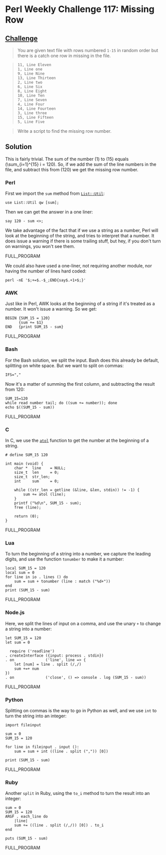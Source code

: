 # Perl Weekly Challenge 117: Missing Row

## [Challenge](https://perlweeklychallenge.org/blog/perl-weekly-challenge-117/#TASK1)

> You are given text file with rows numbered `1-15` in random order but
> there is a catch one row in missing in the file.

>     11, Line Eleven
>     1, Line one
>     9, Line Nine
>     13, Line Thirteen
>     2, Line two
>     6, Line Six
>     8, Line Eight
>     10, Line Ten
>     7, Line Seven
>     4, Line Four
>     14, Line Fourteen
>     3, Line three
>     15, Line Fifteen
>     5, Line Five

> Write a script to find the missing row number.

## Solution

This is fairly trivial. The sum of the number \(1\) to \(15\) equals
\(\sum_{i=1}^{15} i = 120\). So, if we add the sum of the line numbers
in the file, and subtract this from \(120\) we get the missing row number.

### Perl

First we import the `sum` method from [`List::Util`](#):
~~~~
use List::Util qw [sum];
~~~~
Then we can get the answer in a one liner:
~~~~
say 120 - sum <>;
~~~~
We take advantage of the fact that if we use a string as a number,
Perl will look at the beginning of the string, and tries to interpret
that a number. It does issue a warning if there is some trailing stuff,
but hey, if you don't turn on warnings, you won't see them.

FULL_PROGRAM

We could also have used a one-liner, not requiring another module, nor
having the number of lines hard coded:

~~~~
perl -nE '$;+=$.-$_;END{say$.+1+$;}'
~~~~

### AWK

Just like in Perl, AWK looks at the beginning of a string if it's
treated as a number. It won't issue a warning. So we get:
~~~~
BEGIN {SUM_15 = 120}
      {sum += $1}
END   {print SUM_15 - sum}
~~~~

FULL_PROGRAM

### Bash
For the Bash solution, we split the input. Bash does this already be
default, splitting on white space. But we want to split on commas:
~~~~
IFS=","
~~~~
Now it's a matter of summing the first column, and subtracting the
result from 120:
~~~~
SUM_15=120
while read number tail; do ((sum += number)); done
echo $((SUM_15 - sum))
~~~~

FULL_PROGRAM

### C
In C, we use the [`atol`](#) function to get the number at
the beginning of a string. 
~~~~
# define SUM_15 120

int main (void) {
    char *  line    = NULL;
    size_t  len     = 0;
    size_t  str_len;
    int     sum     = 0;

    while ((str_len = getline (&line, &len, stdin)) != -1) {
        sum += atol (line);
    }
    printf ("%d\n", SUM_15 - sum);
    free (line);

    return (0);
}
~~~~

FULL_PROGRAM

### Lua

To turn the beginning of a string into a number, we capture the
leading digits, and use the function `tonumber` to make it a number:
~~~~
local SUM_15 = 120
local sum = 0
for line in io . lines () do
    sum = sum + tonumber (line : match ("%d+"))
end
print (SUM_15 - sum)
~~~~

FULL_PROGRAM

### Node.js

Here, we split the lines of input on a comma, and use the unary `+`
to change a string into a number:
~~~~
let SUM_15 = 120
let sum = 0

  require ('readline')
. createInterface ({input: process . stdin})   
. on              ('line', line => {
    let [num] = line . split (/,/)
    sum +=+ num
})
. on              ('close', () => console . log (SUM_15 - sum))
~~~~

FULL_PROGRAM

### Python

Splitting on commas is the way to go in Python as well, and we
use `int` to turn the string into an integer:
~~~~
import fileinput

sum = 0
SUM_15 = 120

for line in fileinput . input ():
    sum = sum + int ((line . split (",")) [0])

print (SUM_15 - sum)
~~~~

FULL_PROGRAM

### Ruby

Another `split` in Ruby, using the `to_i` method to turn the
result into an integer:
~~~~
sum = 0
SUM_15 = 120
ARGF . each_line do
    |line|
    sum += ((line . split (/,/)) [0]) . to_i
end

puts (SUM_15 - sum)
~~~~

FULL_PROGRAM
